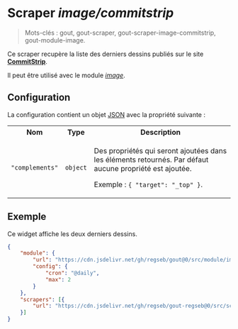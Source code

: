 # Scraper _image/commitstrip_

> Mots-clés : gout, gout-scraper, gout-scraper-image-commitstrip,
> gout-module-image.

Ce scraper recupère la liste des derniers dessins publiés sur le site
[**CommitStrip**](https://www.commitstrip.com/).

Il peut être utilisé avec le module
[_image_](https://github.com/regseb/gout/tree/HEAD/src/module/image#readme).

## Configuration

La configuration contient un objet
[JSON](https://www.json.org/json-fr.html "JavaScript Object Notation") avec la
propriété suivante :

<table>
  <tr>
    <th>Nom</th>
    <th>Type</th>
    <th>Description</th>
  </tr>
  <tr>
    <td><code>"complements"</code></td>
    <td><code>object</code></td>
    <td>
      <p>
        Des propriétés qui seront ajoutées dans les éléments retournés. Par
        défaut aucune propriété est ajoutée.
      </p>
      <p>
        Exemple : <code>{ "target": "_top" }</code>.
      </p>
    </td>
  </tr>
</table>

## Exemple

Ce widget affiche les deux derniers dessins.

```JSON
{
    "module": {
        "url": "https://cdn.jsdelivr.net/gh/regseb/gout@0/src/module/image/image.js",
        "config": {
            "cron": "@daily",
            "max": 2
        }
    },
    "scrapers": [{
        "url": "https://cdn.jsdelivr.net/gh/regseb/gout-regseb@0/src/scraper/image/commitstrip/commitstrip.js"
    }]
}
```
